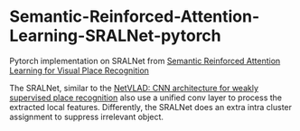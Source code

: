 # Semantic-Reinforced-Attention-Learning-SRALNet-pytorch
Pytorch implementation on SRALNet from [Semantic Reinforced Attention Learning for Visual Place Recognition](https://arxiv.org/abs/2108.08443)

The SRALNet, similar to the [NetVLAD: CNN architecture for weakly supervised place recognition](https://arxiv.org/abs/1511.07247) also use a unified conv layer to process the extracted local features. Differently, the SRALNet does an extra intra cluster assignment to suppress irrelevant object.

